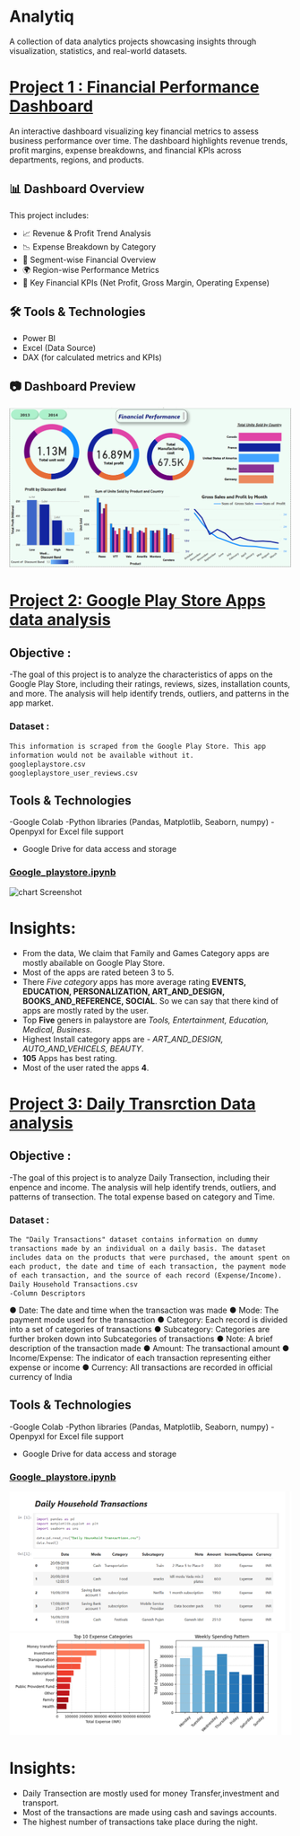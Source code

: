 # Analytiq
A collection of data analytics projects showcasing insights through visualization, statistics, and real-world datasets.

# [Project 1 : Financial Performance Dashboard](https://github.com/santra051/analytiq/tree/main/Financial%20Performance%20Dashboard)

An interactive dashboard visualizing key financial metrics to assess business performance over time. The dashboard highlights revenue trends, profit margins, expense breakdowns, and financial KPIs across departments, regions, and products.

## 📊 Dashboard Overview
This project includes:
- 📈 Revenue & Profit Trend Analysis
- 📉 Expense Breakdown by Category
- 🏢 Segment-wise Financial Overview
- 🌍 Region-wise Performance Metrics
- 📌 Key Financial KPIs (Net Profit, Gross Margin, Operating Expense)

## 🛠️ Tools & Technologies
- Power BI
- Excel (Data Source)
- DAX (for calculated metrics and KPIs)

## 📷 Dashboard Preview
![Dashboard Screenshot](https://github.com/santra051/analytiq/blob/main/Financial%20Performance%20Dashboard/Dashboard.png)


# [Project 2: Google Play Store Apps data analysis](https://github.com/santra051/analytiq/tree/main/Analysis%20Google%20Playstore%20Apps)

## Objective :
 -The goal of this project is to analyze the characteristics of apps on the Google Play Store, including their ratings, reviews, sizes, installation counts, and more. The analysis will help identify trends, outliers, and patterns in the app market.

### Dataset : 
    This information is scraped from the Google Play Store. This app information would not be available without it.
    googleplaystore.csv
    googleplaystore_user_reviews.csv

## Tools & Technologies
-Google Colab
-Python libraries (Pandas, Matplotlib, Seaborn, numpy)
-Openpyxl for Excel file support
- Google Drive for data access and storage

### [Google_playstore.ipynb](https://github.com/santra051/analytiq/blob/main/Analysis%20Google%20Playstore%20Apps/Google_Playstore.ipynb)
![chart Screenshot](https://github.com/santra051/analytiq/blob/main/Analysis%20Google%20Playstore%20Apps/no%20of%20Paid%20apps%20per%20category.png,https://github.com/santra051/analytiq/blob/main/Analysis%20Google%20Playstore%20Apps/Screenshot%202025-07-03%20233102.png)

# Insights:
- From the data, We claim that Family and Games Category apps are mostly abailable on Google Play Store.
- Most of the apps are rated beteen 3 to 5.
- There *Five category* apps has more average rating **EVENTS, EDUCATION, PERSONALIZATION, ART_AND_DESIGN, BOOKS_AND_REFERENCE, SOCIAL**. So we can say that there kind of apps are mostly rated by the user.
- Top **Five** geners in palaystore are *Tools, Entertainment, Education, Medical, Business*.
- Highest Install category apps are - *ART_AND_DESIGN, AUTO_AND_VEHICELS, BEAUTY*.
- **105** Apps has best rating.
-  Most of the user rated the apps **4**.

# [Project 3: Daily Transrction Data analysis](https://github.com/santra051/analytiq/tree/main/Daily%20Transection%20Analysis)

## Objective :
 -The goal of this project is to analyze Daily Transection, including their enpence and income. The analysis will help identify trends, outliers, and patterns of transection. The total expense based on category and Time.

### Dataset : 
    The "Daily Transactions" dataset contains information on dummy transactions made by an individual on a daily basis. The dataset includes data on the products that were purchased, the amount spent on each product, the date and time of each transaction, the payment mode of each transaction, and the source of each record (Expense/Income).
    Daily Household Transactions.csv
    -Column Descriptors
● Date: The date and time when the transaction was made
● Mode: The payment mode used for the transaction
● Category: Each record is divided into a set of categories of transactions
● Subcategory: Categories are further broken down into Subcategories of
transactions
● Note: A brief description of the transaction made
● Amount: The transactional amount
● Income/Expense: The indicator of each transaction representing either expense
or income
● Currency: All transactions are recorded in official currency of India

## Tools & Technologies
-Google Colab
-Python libraries (Pandas, Matplotlib, Seaborn, numpy)
-Openpyxl for Excel file support
- Google Drive for data access and storage

### [Google_playstore.ipynb](https://github.com/santra051/analytiq/blob/main/Daily%20Transection%20Analysis/Daily%20Transection.ipynb)
![chart Screenshot](https://github.com/santra051/analytiq/blob/main/Daily%20Transection%20Analysis/Screenshot%202025-07-03%20213248.png)
![chart Screenshot](https://github.com/santra051/analytiq/blob/main/Daily%20Transection%20Analysis/Screenshot%202025-07-03%20213400.png)

# Insights:
- Daily Transection are mostly used for money Transfer,investment and transport.
- Most of the transactions are made using cash and savings accounts.
- The highest number of transactions take place during the night.

  
